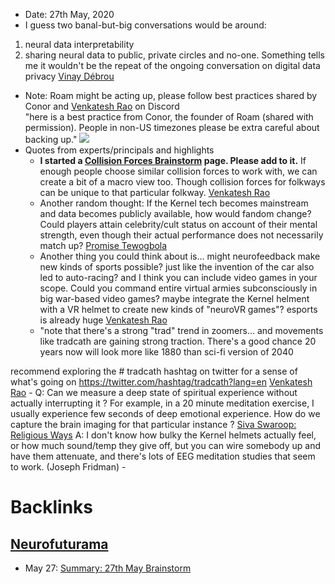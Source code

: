 - Date: 27th May, 2020
- I guess two banal-but-big conversations would be around:
1. neural data interpretability 
2. sharing neural data to public, private circles   and no-one. Something tells me it wouldn't be the repeat of the ongoing conversation on digital data privacy [Vinay Débrou](<Vinay Débrou.md>)
- Note: Roam might be acting up, please follow best practices shared by Conor and [Venkatesh Rao](<Venkatesh Rao.md>) on Discord  
"here is a best practice from Conor, the founder of Roam (shared with permission). People in non-US timezones please be extra careful about backing up."
![](https://firebasestorage.googleapis.com/v0/b/firescript-577a2.appspot.com/o/imgs%2Fapp%2FArtOfGig%2FMVe9SjC7AF.png?alt=media&token=c8f49e92-8602-4dc8-bac5-759886217049)
- Quotes from experts/principals and highlights
    - **I started a [Collision Forces Brainstorm](<Collision Forces Brainstorm.md>) page. Please add to it.** If enough people choose similar collision forces to work with, we can create a bit of a macro view too. Though collision forces for folkways can be unique to that particular folkway. [Venkatesh Rao](<Venkatesh Rao.md>)
    - Another random thought: If the Kernel tech becomes mainstream and data becomes publicly available, how would fandom change? Could players attain celebrity/cult status on account of their mental strength, even though their actual performance does not necessarily match up? [Promise Tewogbola](<Promise Tewogbola.md>)
    - Another thing you could think about is... might neurofeedback make new kinds of sports possible? just like the invention of the car also led to auto-racing? 
and I think you can include video games in your scope. Could you command entire virtual armies subconsciously in big war-based video games? maybe integrate the Kernel helment with a VR helmet to create new kinds of "neuroVR games"? esports is already huge [Venkatesh Rao](<Venkatesh Rao.md>)
    - "note that there's a strong "trad" trend in zoomers... and movements like tradcath are gaining strong traction. There's a good chance 20 years now will look more like 1880 than sci-fi version of 2040

recommend exploring the # tradcath hashtag on twitter for a sense of what's going on https://twitter.com/hashtag/tradcath?lang=en [Venkatesh Rao](<Venkatesh Rao.md>)
    - Q: Can we measure a deep state of spiritual experience without actually interrupting it ? For example, in a 20 minute meditation exercise, I usually experience few seconds of deep emotional experience. How do we capture the brain imaging for that particular instance ? [Siva Swaroop: Religious Ways](<Siva Swaroop: Religious Ways.md>)
A: I don't know how bulky the Kernel helmets actually feel, or how much sound/temp they give off, but you can wire somebody up and have them attenuate, and there's lots of EEG meditation studies that seem to work. (Joseph Fridman)
    - 

# Backlinks
## [Neurofuturama](<Neurofuturama.md>)
- May 27: [Summary: 27th May Brainstorm](<Summary: 27th May Brainstorm.md>)

